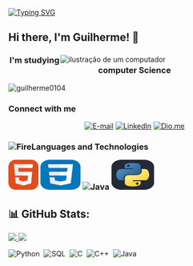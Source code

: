 [![Typing SVG](https://readme-typing-svg.herokuapp.com/?color=1E90FF&size=35&center=true&vCenter=true&width=1000&lines=HELLO,+My+name+is+Luis+Guilherme;I'm+20+years+old;I'm+from+Brazil;Computer+Science+Student;Data+Sience+Student;wanting+to+learn+more+and+more;Be+Welcome!+:%29)](https://git.io/typing-svg)


## Hi there, I'm Guilherme! 👋

<div>
<img src="https://github.com/user-attachments/assets/00e2eade-7f59-4202-bd6d-2e7cd06b8040" alt="ilustração de um computador" min-width="400px" max-width="400px" width="400px" align="right">
<h3 align="center">I'm studying computer Science</h3> 
<p align="left"> <img src="https://komarev.com/ghpvc/?username=guilherme0104&label=Profile%20views&color=0e75b6&style=flat" alt="guilherme0104"></p>
</div>

<h3 align="left">Connect with me</h3>
<div align="center"> 
  
[![E-mail](https://img.shields.io/badge/Gmail-D14836?style=for-the-badge&logo=gmail&logoColor=white)](mailto:seuemail@gmail.com)
[![LinkedIn](https://img.shields.io/badge/LinkedIn-0077B5?style=for-the-badge&logo=linkedin&logoColor=white)](linkdolinkedin)
[![Dio.me](https://img.shields.io/badge/-Dio.me-000000?style=for-the-badge&logo=Dio.me&logoColor=white)](https://www.dio.me/users/seuperfil)
</div>

<h3><img src="https://raw.githubusercontent.com/Tarikul-Islam-Anik/Animated-Fluent-Emojis/master/Emojis/Travel%20and%20places/Fire.png" alt="Fire" width="25" height="25" />Languages and Technologies<p align="center">
<p>
  <img alt="HTML" height="60" width="60" src="https://github.com/tandpfun/skill-icons/blob/main/icons/HTML.svg">
  <img alt="CSS" height="60" width="80" src="https://raw.githubusercontent.com/tandpfun/skill-icons/65dea6c4eaca7da319e552c09f4cf5a9a8dab2c8/icons/CSS.svg">
  <img alt="Java" height="60" width="85" src="https://skillicons.dev/icons?i=java">
  <img alt="Python" height="60" width="85" src="https://raw.githubusercontent.com/tandpfun/skill-icons/65dea6c4eaca7da319e552c09f4cf5a9a8dab2c8/icons/Python-Dark.svg"> 
</p>

<!-- Status -->
## 📊 GitHub Stats: 
<div>
  <a href="https://github.com/guilherme0104">
    <img  height="180em" src="https://github-readme-stats.vercel.app/api?username=guilherme0104&show_icons=true&count_private=true&hide_border=true&title_color=CC6CE7&icon_color=00bfbf&text_color=c9d1d9&bg_color=0d1117"/> 
    <img  height="180em" src="https://github-readme-stats.vercel.app/api/top-langs/?username=guilherme0104&layout=compact&hide_border=true&title_color=CC6CE7&text_color=00bfbf&bg_color=0d1117" />
  </a>
</div>




![Python](https://img.shields.io/badge/Python-3776AB?style=for-the-badge&logo=python&logoColor=white)&nbsp; ![SQL](https://img.shields.io/badge/-SQL-0D1117?style=for-the-badge&logo=sql&labelColor=0D1117)&nbsp; ![C](https://img.shields.io/badge/C-00599C?style=for-the-badge&logo=c&logoColor=white)&nbsp; ![C++](https://img.shields.io/badge/C++-00599C?style=for-the-badge&logo=c%2B%2B&logoColor=white)&nbsp; ![Java](https://img.shields.io/badge/Java-ED8B00?style=for-the-badge&logo=java&logoColor=white)




